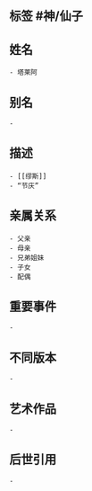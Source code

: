 ## 标签  #神/仙子
## 姓名
	- 塔莱阿
## 别名
	-
## 描述
	- [[缪斯]]
	- “节庆”
## 亲属关系
	- 父亲
	- 母亲
	- 兄弟姐妹
	- 子女
	- 配偶
## 重要事件
	-
## 不同版本
	-
## 艺术作品
	-
## 后世引用
	-
